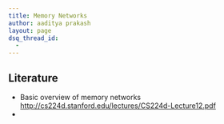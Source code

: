 ```yaml
---
title: Memory Networks
author: aaditya prakash
layout: page
dsq_thread_id:
  - 
---
```


## Literature

 * Basic overview of memory networks <http://cs224d.stanford.edu/lectures/CS224d-Lecture12.pdf>
 * 
 

    
